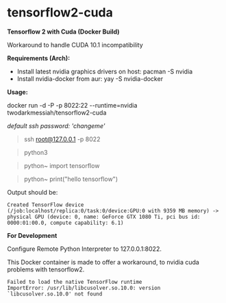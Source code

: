 # tensorflow2-cuda
**Tensorflow 2 with Cuda (Docker Build)**

Workaround to handle CUDA 10.1 incompatibility


**Requirements (Arch):**
- Install latest nvidia graphics drivers on host: pacman -S nvidia
- Install nvidia-docker from aur: yay -S nvidia-docker


**Usage:**

docker run -d -P -p 8022:22 --runtime=nvidia twodarkmessiah/tensorflow2-cuda

*default ssh password: 'changeme'*


>ssh root@127.0.0.1 -p 8022

>python3 

>python~ import tensorflow

>python~ print("hello tensorflow")



Output should be:
```
Created TensorFlow device (/job:localhost/replica:0/task:0/device:GPU:0 with 9359 MB memory) -> physical GPU (device: 0, name: GeForce GTX 1080 Ti, pci bus id: 0000:01:00.0, compute capability: 6.1)
```

**For Development**

Configure Remote Python Interpreter to 127.0.0.1:8022.


This Docker container is made to offer a workaround, to nvidia cuda problems with tensorflow2.
```
Failed to load the native TensorFlow runtime
ImportError: /usr/lib/libcusolver.so.10.0: version `libcusolver.so.10.0' not found 
```
